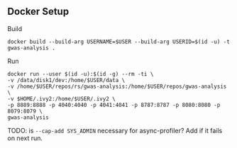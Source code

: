 ## Docker Setup

Build
```
docker build --build-arg USERNAME=$USER --build-arg USERID=$(id -u) -t gwas-analysis .
```

Run

```
docker run --user $(id -u):$(id -g) --rm -ti \
-v /data/disk1/dev:/home/$USER/data \
-v /home/$USER/repos/rs/gwas-analysis:/home/$USER/repos/gwas-analysis \
-v $HOME/.ivy2:/home/$USER/.ivy2 \
-p 8889:8888 -p 4040:4040 -p 4041:4041 -p 8787:8787 -p 8080:8080 -p 8079:8079 \
gwas-analysis
```

TODO: is ```--cap-add SYS_ADMIN``` necessary for async-profiler?  Add if it fails on next run.
